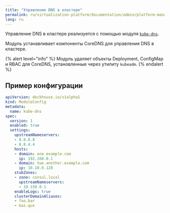 ```yaml
---
title: "Управление DNS в кластере"
permalink: ru/virtualization-platform/documentation/admin/platform-management/network/other/dns.html
lang: ru
---
```


Управление DNS в кластере реализуется с помощью модуля [`kube-dns`](/products/kubernetes-platform/documentation/v1/modules/kube-dns/).

<!-- Перенесено с небольшими изменениями из https://deckhouse.ru/products/kubernetes-platform/documentation/latest/modules/kube-dns/ -->

Модуль устанавливает компоненты CoreDNS для управления DNS в кластере.

{% alert level="info" %}
Модуль удаляет объекты Deployment, ConfigMap и RBAC для CoreDNS, установленные через утилиту `kubeadm`.
{% endalert %}

<!-- Перенесено с небольшими изменениями из https://deckhouse.ru/products/kubernetes-platform/documentation/latest/modules/kube-dns/examples.html -->

## Пример конфигурации

```yaml
apiVersion: deckhouse.io/v1alpha1
kind: ModuleConfig
metadata:
  name: kube-dns
spec:
  version: 1
  enabled: true
  settings:
    upstreamNameservers:
    - 8.8.8.8
    - 8.8.4.4
    hosts:
    - domain: one.example.com
      ip: 192.168.0.1
    - domain: two.another.example.com
      ip: 10.10.0.128
    stubZones:
    - zone: consul.local
      upstreamNameservers:
      - 10.150.0.1
    enableLogs: true
    clusterDomainAliases:
    - foo.bar
    - baz.qux
```
